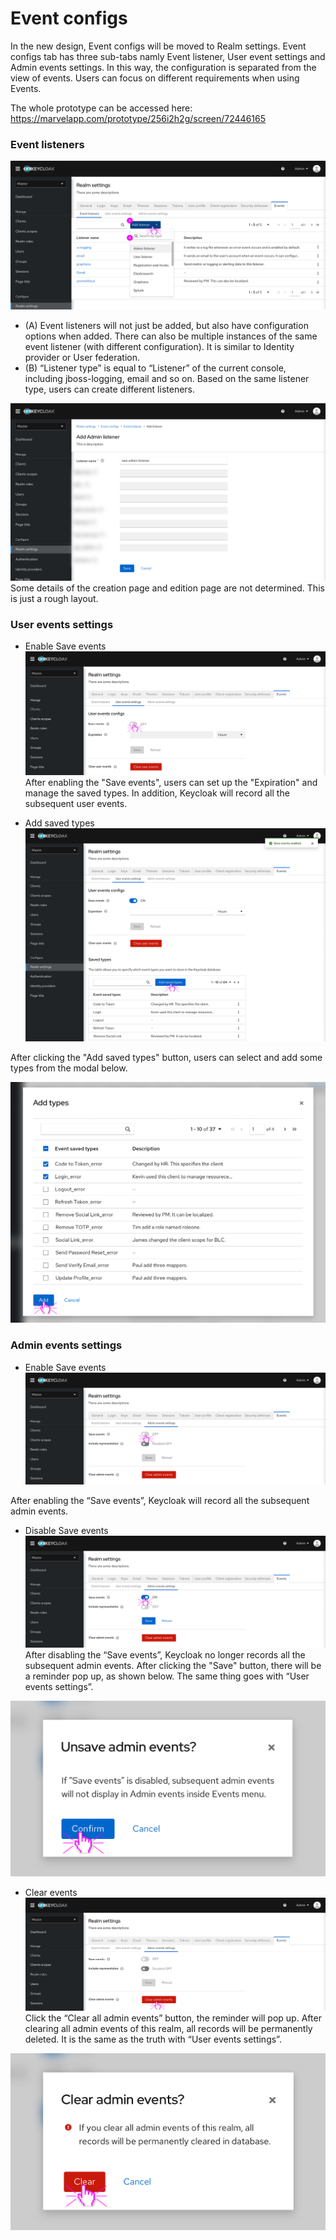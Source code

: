 # Event configs

In the new design, Event configs will be moved to Realm settings. Event configs tab has three sub-tabs namly Event listener, User event settings and Admin events settings. In this way, the configuration is separated from the view of events. Users can focus on different requirements when using Events.

The whole prototype can be accessed here: https://marvelapp.com/prototype/256i2h2g/screen/72446165

### Event listeners
![EventListeners_1](./images/EventListeners_1.png)
* (A)
Event listeners will not just be added, but also have configuration options when added. There can also be multiple instances of the same event listener (with different configuration). It is similar to Identity provider or User federation.
* (B)
“Listener type” is equal to “Listener” of the current console, including jboss-logging, email and so on. Based on the same listener type, users can create different listeners.

![EventListeners_2](./images/EventListeners_2.png)
Some details of the creation page and edition page are not determined. This is just a rough layout.

### User events settings
* Enable Save events
![UserEventsConfigs_1](./images/UserEventsConfigs_1.png)
After enabling the "Save events", users can set up the "Expiration" and manage the saved types. In addition, Keycloak will record all the subsequent user events.

* Add saved types
![UserEventsConfigs_2](./images/UserEventsConfigs_2.png)

After clicking the "Add saved types" button, users can select and add some types from the modal below.

 ![UserEventsConfigs_4](./images/UserEventsConfigs_4.png)

### Admin events settings
 * Enable Save events
 ![AdminEvents_1](./images/AdminEvents_1.png)

 After enabling the “Save events”, Keycloak will record all the subsequent admin events.

 * Disable Save events
 ![AdminEvents_2](./images/AdminEvents_2.png)
 After disabling the “Save events”, Keycloak no longer records all the subsequent admin events. After clicking the "Save" button, there will be a reminder pop up, as shown below. The same thing goes with “User events settings”.

  ![AdminEvents_3](./images/AdminEvents_3.png)

 * Clear events
 ![AdminEvents_4](./images/AdminEvents_4.png)
 Click the “Clear all admin events” button, the reminder will pop up. After clearing all admin events of this realm, all records will be permanently deleted. It is the same as the truth with “User events settings”.

 ![AdminEvents_5](./images/AdminEvents_5.png)
